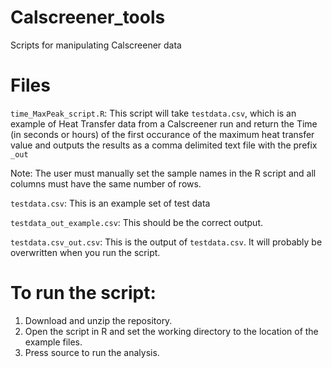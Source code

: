 # Calscreener_tools
Scripts for manipulating Calscreener data

# Files 

```time_MaxPeak_script.R```: This script will take ```testdata.csv```, which is an example of Heat Transfer data from a Calscreener run and return the Time (in seconds or hours) of the first occurance of the maximum heat transfer value and outputs the results as a comma delimited text file with the prefix ```_out```

Note: The user must manually set the sample names in the R script and all columns must have the same number of rows. 

```testdata.csv```: This is an example set of test data

```testdata_out_example.csv```: This should be the correct output.

```testdata.csv_out.csv```: This is the output of ```testdata.csv```. It will probably be overwritten when you run the script. 

# To run the script:

1. Download and unzip the repository.
2. Open the script in R and set the working directory to the location of the example files. 
3. Press source to run the analysis. 

